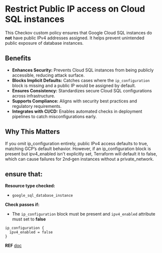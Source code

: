 # Restrict Public IP access on Cloud SQL instances
This Checkov custom policy ensures that Google Cloud SQL instances do **not** have public IPv4 addresses assigned. It helps prevent unintended public exposure of database instances.

## Benefits
- **Enhances Security:** Prevents Cloud SQL instances from being publicly accessible, reducing attack surface.
- **Blocks Implicit Defaults:** Catches cases where the `ip_configuration` block is missing and a public IP would be assigned by default.
- **Ensures Consistency:** Standardizes secure Cloud SQL configurations across infrastructure.
- **Supports Compliance:** Aligns with security best practices and regulatory requirements.
- **Integrates with CI/CD:** Enables automated checks in deployment pipelines to catch misconfigurations early.

## Why This Matters

If you omit ip_configuration entirely, public IPv4 access defaults to true, matching GCP’s default behavior.
However, if an ip_configuration block is present but ipv4_enabled isn't explicitly set, Terraform will default it to false, which can cause failures for 2nd‑gen instances without a private_network. 

## ensure that:
**Resource type checked:**  
- `google_sql_database_instance`

**Check passes if:**  
- The `ip_configuration` block must be present and `ipv4_enabled` attribute must set to **false**

```hcl
ip_configuration {
  ipv4_enabled = false
}
```

**REF** [doc](https://github.com/hashicorp/terraform-provider-google/issues/6012)
